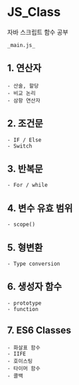 # JS_Class
자바 스크립트 함수 공부

`_main.js_`

## 1. 연산자
	- 산술, 할당
	- 비교 논리
	- 삼항 연산자

## 2. 조건문
	- IF / Else
	- Switch

## 3. 반복문 
	- For / while


## 4. 변수 유효 범위
	- scope()

## 5. 형변환
	- Type conversion

## 6. 생성자 함수
	- prototype
	- function


## 7. ES6 Classes
	- 화살표 함수
	- IIFE
	- 호이스팅
	- 타이머 함수
	- 콜백
	
